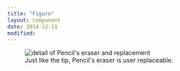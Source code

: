 ```yaml
---
title: "Figure"
layout: component
date: 2014-12-11
modified:
---
```


<figure>
  <img src="{{ site.url }}/images/paper-53-eraser-replacement.jpg" alt="detail of Pencil's eraser and replacement">
  <figcaption>Just like the tip, Pencil's eraser is user replaceable.</figcaption>
</figure>